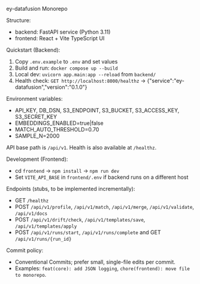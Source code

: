 ey-datafusion Monorepo

Structure:

- backend: FastAPI service (Python 3.11)
- frontend: React + Vite TypeScript UI

Quickstart (Backend):

1. Copy `.env.example` to `.env` and set values
2. Build and run: `docker compose up --build`
3. Local dev: `uvicorn app.main:app --reload` from `backend/`
4. Health check: `GET http://localhost:8000/healthz` → {"service":"ey-datafusion","version":"0.1.0"}

Environment variables:

- API_KEY, DB_DSN, S3_ENDPOINT, S3_BUCKET, S3_ACCESS_KEY, S3_SECRET_KEY
- EMBEDDINGS_ENABLED=true|false
- MATCH_AUTO_THRESHOLD=0.70
- SAMPLE_N=2000

API base path is `/api/v1`. Health is also available at `/healthz`.

Development (Frontend):

- cd `frontend` → `npm install` → `npm run dev`
- Set `VITE_API_BASE` in `frontend/.env` if backend runs on a different host

Endpoints (stubs, to be implemented incrementally):

- GET `/healthz`
- POST `/api/v1/profile`, `/api/v1/match`, `/api/v1/merge`, `/api/v1/validate`, `/api/v1/docs`
- POST `/api/v1/drift/check`, `/api/v1/templates/save`, `/api/v1/templates/apply`
- POST `/api/v1/runs/start`, `/api/v1/runs/complete` and GET `/api/v1/runs/{run_id}`

Commit policy:

- Conventional Commits; prefer small, single-file edits per commit.
- Examples: `feat(core): add JSON logging`, `chore(frontend): move file to monorepo`.


